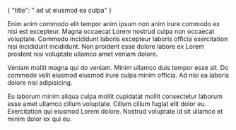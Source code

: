 {
  "title": " ad ut eiusmod ea culpa"
}

Enim anim commodo elit tempor anim ipsum non anim irure commodo ex nisi est excepteur. Magna occaecat Lorem nostrud culpa non occaecat voluptate. Commodo incididunt laboris excepteur laboris officia exercitation nisi incididunt incididunt. Non proident esse dolore labore ex Lorem proident nisi voluptate ullamco amet veniam dolore.

Veniam mollit magna qui do veniam. Minim ullamco duis tempor esse sit. Do commodo velit eiusmod eiusmod irure culpa minim officia. Ad nisi ea laboris dolore nisi adipisicing.

Eu laborum minim aliqua culpa mollit cupidatat mollit consectetur laborum esse amet ullamco cillum voluptate. Cillum cillum fugiat elit dolor eu. Exercitation qui eiusmod Lorem dolore. Nostrud voluptate id sit ullamco et minim dolor ex qui eu.